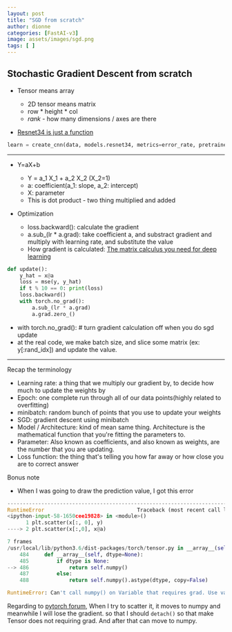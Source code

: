 ```yaml
---
layout: post
title: "SGD from scratch"
author: dionne
categories: [FastAI-v3]
image: assets/images/sgd.png
tags: [ ]
---
```


## Stochastic Gradient Descent from scratch

* Tensor means array
	* 2D tensor means matrix
	* row * height * col
	* *rank* - how many dimensions / axes are there

* [Resnet34 is just a function](https://youtu.be/ccMHJeQU4Qw?t=4302)

~~~python
learn = create_cnn(data, models.resnet34, metrics=error_rate, pretrained=Flase)
~~~

---

* Y=aX+b
	* Y = a_1 X_1 + a_2 X_2 (X_2=1)
	* a: coefficient(a_1: slope, a_2: intercept) 
	* X: parameter
	* This is dot product - two thing multiplied and added

* Optimization
	* loss.backward(): calculate the gradient
	* a.sub_(lr * a.grad): take coefficient a, and substract gradient and multiply with learning rate, and substitute the value
	* How gradient is calculated: [The matrix calculus you need for deep learning](https://explained.ai/matrix-calculus/index.html)

~~~python
def update():
    y_hat = x@a
    loss = mse(y, y_hat)
    if t % 10 == 0: print(loss)
    loss.backward()
    with torch.no_grad():
        a.sub_(lr * a.grad)
        a.grad.zero_()
~~~	

* with torch.no_grad(): # turn gradient calculation off when you do sgd update
* at the real code, we make batch size, and slice some matrix (ex: y[:rand_idx]) and update the value.

----

Recap the terminology

- Learning rate: a thing that we multiply our gradient by, to decide how much to update the weights by
- Epoch: one complete run through all of our data points(highly related to overfitting)
- minibatch: random bunch of points that you use to update your weights
- SGD: gradient descent using minibatch
- Model / Architecture: kind of mean same thing. Architecture is the mathematical function that you're fitting the parameters to.
- Parameter: Also known as coefficients, and also known as weights, are the number that you are updating.
- Loss function: the thing that's telling you how far away or how close you are to correct answer

Bonus note
- When I was going to draw the prediction value, I got this error

~~~python
---------------------------------------------------------------------------
RuntimeError                              Traceback (most recent call last)
<ipython-input-58-1650cee19828> in <module>()
      1 plt.scatter(x[:, 0], y)
----> 2 plt.scatter(x[:,0], x@a)

7 frames
/usr/local/lib/python3.6/dist-packages/torch/tensor.py in __array__(self, dtype)
    484     def __array__(self, dtype=None):
    485         if dtype is None:
--> 486             return self.numpy()
    487         else:
    488             return self.numpy().astype(dtype, copy=False)

RuntimeError: Can't call numpy() on Variable that requires grad. Use var.detach().numpy() instead.
~~~

Regarding to [pytorch forum](https://discuss.pytorch.org/t/cant-call-numpy-on-variable-that-requires-grad/20763), When I try to scatter it, it moves to numpy and meanwhile I will lose the gradient. so that I should `detach()` so that make Tensor does not requiring grad. And after that can move to numpy.

